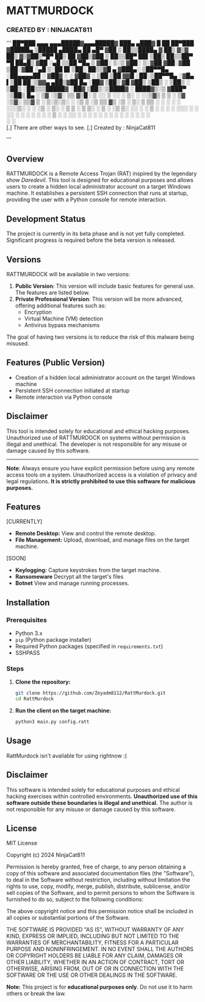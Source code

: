 # MATTMURDOCK 
### CREATED BY : NINJACAT811

 '''
 ██▀███   ▄▄▄      ▄▄▄█████▓▄▄▄█████▓ ███▄ ▄███▓ █    ██  ██▀███  ▓█████▄  ▒█████   ▄████▄   ██ ▄█▀
▓██ ▒ ██▒▒████▄    ▓  ██▒ ▓▒▓  ██▒ ▓▒▓██▒▀█▀ ██▒ ██  ▓██▒▓██ ▒ ██▒▒██▀ ██▌▒██▒  ██▒▒██▀ ▀█   ██▄█▒ 
▓██ ░▄█ ▒▒██  ▀█▄  ▒ ▓██░ ▒░▒ ▓██░ ▒░▓██    ▓██░▓██  ▒██░▓██ ░▄█ ▒░██   █▌▒██░  ██▒▒▓█    ▄ ▓███▄░ 
▒██▀▀█▄  ░██▄▄▄▄██ ░ ▓██▓ ░ ░ ▓██▓ ░ ▒██    ▒██ ▓▓█  ░██░▒██▀▀█▄  ░▓█▄   ▌▒██   ██░▒▓▓▄ ▄██▒▓██ █▄ 
░██▓ ▒██▒ ▓█   ▓██▒  ▒██▒ ░   ▒██▒ ░ ▒██▒   ░██▒▒▒█████▓ ░██▓ ▒██▒░▒████▓ ░ ████▓▒░▒ ▓███▀ ░▒██▒ █▄
░ ▒▓ ░▒▓░ ▒▒   ▓▒█░  ▒ ░░     ▒ ░░   ░ ▒░   ░  ░░▒▓▒ ▒ ▒ ░ ▒▓ ░▒▓░ ▒▒▓  ▒ ░ ▒░▒░▒░ ░ ░▒ ▒  ░▒ ▒▒ ▓▒
  ░▒ ░ ▒░  ▒   ▒▒ ░    ░        ░    ░  ░      ░░░▒░ ░ ░   ░▒ ░ ▒░ ░ ▒  ▒   ░ ▒ ▒░   ░  ▒   ░ ░▒ ▒░
  ░░   ░   ░   ▒     ░        ░      ░      ░    ░░░ ░ ░   ░░   ░  ░ ░  ░ ░ ░ ░ ▒  ░        ░ ░░ ░ 
   ░           ░  ░                         ░      ░        ░        ░        ░ ░  ░ ░      ░  ░   
                                                                   ░               ░               
[.] There are other ways to see.
[.] Created by :  NinjaCat811

'''


## Overview

RATTMURDOCK is a Remote Access Trojan (RAT) inspired by the legendary show *Daredevil*. This tool is designed for educational purposes and allows users to create a hidden local administrator account on a target Windows machine. It establishes a persistent SSH connection that runs at startup, providing the user with a Python console for remote interaction.

## Development Status

The project is currently in its beta phase and is not yet fully completed. Significant progress is required before the beta version is released.

## Versions

RATTMURDOCK will be available in two versions:

1. **Public Version**: This version will include basic features for general use. The features are listed below.
2. **Private Professional Version**: This version will be more advanced, offering additional features such as:
   - Encryption
   - Virtual Machine (VM) detection
   - Antivirus bypass mechanisms

The goal of having two versions is to reduce the risk of this malware being misused.

## Features (Public Version)

- Creation of a hidden local administrator account on the target Windows machine
- Persistent SSH connection initiated at startup
- Remote interaction via Python console

## Disclaimer

This tool is intended solely for educational and ethical hacking purposes. Unauthorized use of RATTMURDOCK on systems without permission is illegal and unethical. The developer is not responsible for any misuse or damage caused by this software.

---

**Note**: Always ensure you have explicit permission before using any remote access tools on a system. Unauthorized access is a violation of privacy and legal regulations.
 **It is strictly prohibited to use this software for malicious purposes.**

## Features
[CURRENTLY]
- **Remote Desktop:** View and control the remote desktop.
- **File Management:** Upload, download, and manage files on the target machine.

[SOON]
- **Keylogging:** Capture keystrokes from the target machine.
- **Ransomeware** Decrypt all the target's files
- **Botnet** View and manage running processes.

## Installation
### Prerequisites
- Python 3.x
- `pip` (Python package installer)
- Required Python packages (specified in `requirements.txt`)
- SSHPASS

### Steps
1. **Clone the repository:**
    ```bash
    git clone https://github.com/Zeyadm8112/RattMurdock.git
    cd RattMurdock
    ```

5. **Run the client on the target machine:**
    ```bash
    python3 main.py config.ratt
    ```

## Usage
RattMurdock isn't available for using rightnow :(
## Disclaimer
This software is intended solely for educational purposes and ethical hacking exercises within controlled environments. **Unauthorized use of this software outside these boundaries is illegal and unethical.** The author is not responsible for any misuse or damage caused by this software.


## License
MIT License

Copyright (c) 2024 NinjaCat811

Permission is hereby granted, free of charge, to any person obtaining a copy
of this software and associated documentation files (the "Software"), to deal
in the Software without restriction, including without limitation the rights
to use, copy, modify, merge, publish, distribute, sublicense, and/or sell
copies of the Software, and to permit persons to whom the Software is
furnished to do so, subject to the following conditions:

The above copyright notice and this permission notice shall be included in all
copies or substantial portions of the Software.

THE SOFTWARE IS PROVIDED "AS IS", WITHOUT WARRANTY OF ANY KIND, EXPRESS OR
IMPLIED, INCLUDING BUT NOT LIMITED TO THE WARRANTIES OF MERCHANTABILITY,
FITNESS FOR A PARTICULAR PURPOSE AND NONINFRINGEMENT. IN NO EVENT SHALL THE
AUTHORS OR COPYRIGHT HOLDERS BE LIABLE FOR ANY CLAIM, DAMAGES OR OTHER
LIABILITY, WHETHER IN AN ACTION OF CONTRACT, TORT OR OTHERWISE, ARISING FROM,
OUT OF OR IN CONNECTION WITH THE SOFTWARE OR THE USE OR OTHER DEALINGS IN THE
SOFTWARE.




**Note:** This project is for **educational purposes only**. Do not use it to harm others or break the law.
